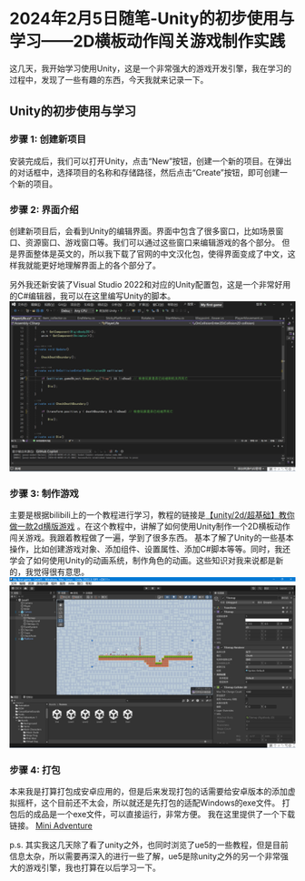 # 2024年2月5日随笔-Unity的初步使用与学习——2D横板动作闯关游戏制作实践

这几天，我开始学习使用Unity，这是一个非常强大的游戏开发引擎，我在学习的过程中，发现了一些有趣的东西，今天我就来记录一下。

## Unity的初步使用与学习

### 步骤 1: 创建新项目

安装完成后，我们可以打开Unity，点击“New”按钮，创建一个新的项目。在弹出的对话框中，选择项目的名称和存储路径，然后点击“Create”按钮，即可创建一个新的项目。

### 步骤 2: 界面介绍

创建新项目后，会看到Unity的编辑界面。界面中包含了很多窗口，比如场景窗口、资源窗口、游戏窗口等。我们可以通过这些窗口来编辑游戏的各个部分。
但是界面整体是英文的，所以我下载了官网的中文汉化包，使得界面变成了中文，这样我就能更好地理解界面上的各个部分了。

另外我还新安装了Visual Studio 2022和对应的Unity配置包，这是一个非常好用的C#编辑器，我可以在这里编写Unity的脚本。
![](../散文随笔内容资源库/20240206随笔02.png)

### 步骤 3: 制作游戏

主要是根据bilibili上的一个教程进行学习，教程的链接是[【unity/2d/超基础】教你做一款2d横版游戏](https://www.bilibili.com/video/BV1k64y1N7MV/) 。在这个教程中，讲解了如何使用Unity制作一个2D横板动作闯关游戏。我跟着教程做了一遍，学到了很多东西。
基本了解了Unity的一些基本操作，比如创建游戏对象、添加组件、设置属性、添加C#脚本等等。同时，我还学会了如何使用Unity的动画系统，制作角色的动画。这些知识对我来说都是新的，我觉得很有意思。
![](../散文随笔内容资源库/20240206随笔01.png)
### 步骤 4: 打包

本来我是打算打包成安卓应用的，但是后来发现打包的话需要给安卓版本的添加虚拟摇杆，这个目前还不太会，所以就还是先打包的适配Windows的exe文件。
打包后的成品是一个exe文件，可以直接运行，非常方便。
我在这里提供了一个下载链接。
[Mini Adventure](https://drive.google.com/file/d/1DH3Vtx74FWxZFLoiF3DrRrwKizES7Zgd/view?usp=drive_link)

p.s. 其实我这几天除了看了unity之外，也同时浏览了ue5的一些教程，但是目前信息太杂，所以需要再深入的进行一些了解，ue5是除unity之外的另一个非常强大的游戏引擎，我也打算在以后学习一下。